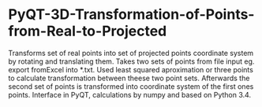 PyQT-3D-Transformation-of-Points-from-Real-to-Projected
=======================================================

Transforms set of real points into set of projected points coordinate system by rotating and translating them. Takes two sets of points from file input eg. export fromExcel into *.txt. Used least squared aproximation or three points to calculate transformation between theese two point sets. Afterwards the second set of points is transformed into coordinate system of the first ones points. Interface in PyQT, calculations by numpy and based on Python 3.4.
